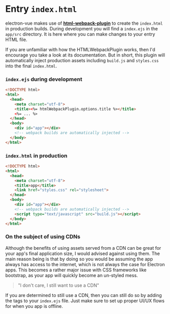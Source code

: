 # Entry `index.html`
electron-vue makes use of **[html-webpack-plugin](https://github.com/ampedandwired/html-webpack-plugin)** to create the `index.html` in production builds. During development you will find a `index.ejs` in the `app/src` directory. It is here where you can make changes to your entry HTML file.

If you are unfamiliar with how the HTMLWebpackPlugin works, then I'd encourage you take a look at its documentation. But in short, this plugin will automatically inject production assets including `build.js` and `styles.css` into the final `index.html`.

### `index.ejs` during development
```html
<!DOCTYPE html>
<html>
  <head>
    <meta charset="utf-8">
    <title><%= htmlWebpackPlugin.options.title %></title>
    <%= ... %>
  </head>
  <body>
    <div id="app"></div>
    <!-- webpack builds are automatically injected -->
  </body>
</html>
```

### `index.html` in production
```html
<!DOCTYPE html>
<html>
  <head>
    <meta charset="utf-8">
    <title>app</title>
    <link href="styles.css" rel="stylesheet">
  </head>
  <body>
    <div id="app"></div>
    <!-- webpack builds are automatically injected -->
    <script type="text/javascript" src="build.js"></script>
  </body>
</html>
```

### On the subject of using CDNs
Although the benefits of using assets served from a CDN can be great for your app's final application size, I would advised against using them. The main reason being is that by doing so you would be assuming the app always has access to the internet, which is not always the case for Electron apps. This becomes a rather major issue with CSS frameworks like bootstrap, as your app will quickly become an un-styled mess.

> "I don't care, I still want to use a CDN"

If you are determined to still use a CDN, then you can still do so by adding the tags to your `index.ejs` file. Just make sure to set up proper UI/UX flows for when you app is offline.
